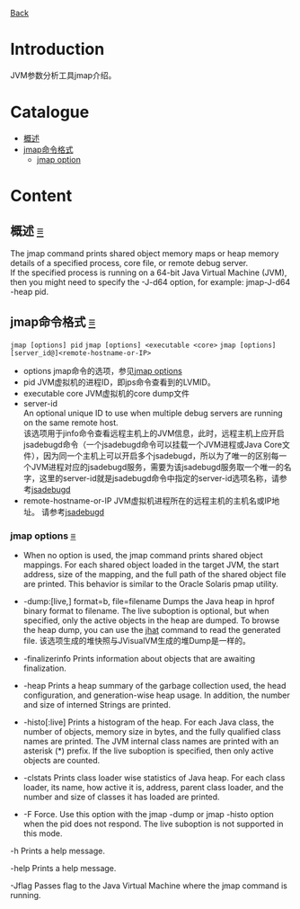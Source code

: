 [Back](index.md)

# Introduction
JVM参数分析工具jmap介绍。

# Catalogue
- [概述](#o)
- [jmap命令格式](#cf)
    * [jmap option](#option)

# Content

## 概述 <a id="o">[≡](#≡)</a>
The jmap command prints shared object memory maps or heap memory details of a specified process, core file, or remote debug server.     
If the specified process is running on a 64-bit Java Virtual Machine (JVM), then you might need to specify the -J-d64 option, for example: jmap-J-d64 -heap pid.

## jmap命令格式 <a id="cf">[≡](#≡)</a>
`jmap [options] pid`
`jmap [options] <executable <core>`
`jmap [options] [server_id@]<remote-hostname-or-IP>`

- options
    jmap命令的选项，参见[jmap options](#options)
- pid
    JVM虚拟机的进程ID，即jps命令查看到的LVMID。
- executable core
    JVM虚拟机的core dump文件
- server-id    
    An optional unique ID to use when multiple debug servers are running on the same remote host.   
    该选项用于jinfo命令查看远程主机上的JVM信息，此时，远程主机上应开启jsadebugd命令（一个jsadebugd命令可以挂载一个JVM进程或Java Core文件），因为同一个主机上可以开启多个jsadebugd，所以为了唯一的区别每一个JVM进程对应的jsadebugd服务，需要为该jsadebugd服务取一个唯一的名字，这里的server-id就是jsadebugd命令中指定的server-id选项名称，请参考[jsadebugd](jsadebugd.md#cf)
- remote-hostname-or-IP
    JVM虚拟机进程所在的远程主机的主机名或IP地址。
    请参考[jsadebugd](jsadebugd.md#cf) 
    
### jmap options <a id="option">[≡](#≡)</a> 
- <no option>
    When no option is used, the jmap command prints shared object mappings. For each shared object loaded in the target JVM, the start address, size of the mapping, and the full path of the shared object file are printed. This behavior is similar to the Oracle Solaris pmap utility.

- -dump:[live,] format=b, file=filename
    Dumps the Java heap in hprof binary format to filename. The live suboption is optional, but when specified, only the active objects in the heap are dumped. To browse the heap dump, you can use the [jhat](jhat.md) command to read the generated file.
    该选项生成的堆快照与JVisualVM生成的堆Dump是一样的。

- -finalizerinfo
    Prints information about objects that are awaiting finalization.

- -heap
    Prints a heap summary of the garbage collection used, the head configuration, and generation-wise heap usage. In addition, the number and size of interned Strings are printed.

- -histo[:live]
    Prints a histogram of the heap. For each Java class, the number of objects, memory size in bytes, and the fully qualified class names are printed. The JVM internal class names are printed with an asterisk (\*) prefix. If the live suboption is specified, then only active objects are counted.

- -clstats
    Prints class loader wise statistics of Java heap. For each class loader, its name, how active it is, address, parent class loader, and the number and size of classes it has loaded are printed.

- -F
    Force. Use this option with the jmap -dump or jmap -histo option when the pid does not respond. The live suboption is not supported in this mode.

-h
    Prints a help message.

-help
    Prints a help message.

-Jflag
    Passes flag to the Java Virtual Machine where the jmap command is running. 
     